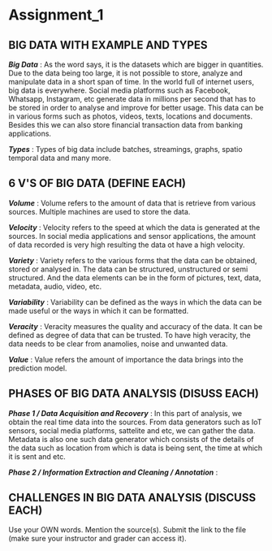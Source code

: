 # Assignment_1


## BIG DATA WITH EXAMPLE AND TYPES

**_Big Data_** : As the word says, it is the datasets which are bigger in quantities. Due to the data being too large, it is not possible to store, analyze and manipulate data in a short span of time. In the world full of internet users, big data is everywhere. Social media platforms such as Facebook, Whatsapp, Instagram, etc generate data in millions per second that has to be stored in order to analyse and improve for better usage. This data can be in various forms such as photos, videos, texts, locations and documents. Besides this we can also store financial transaction data from banking applications.

**_Types_** : Types of big data include batches, streamings, graphs, spatio temporal data and many more.


## 6 V'S OF BIG DATA (DEFINE EACH)

**_Volume_** : Volume refers to the amount of data that is retrieve from various sources. Multiple machines are used to store the data.

**_Velocity_** : Velocity refers to the speed at which the data is generated at the sources. In social media applications and sensor applications, the amount of data recorded is very high resulting the data ot have a high velocity.

**_Variety_** : Variety refers to the various forms that the data can be obtained, stored or analysed in. The data can be structured, unstructured or semi structured. And the data elements can be in the form of pictures, text, data, metadata, audio, video, etc.

**_Variability_** : Variability can be defined as the ways in which the data can be made useful or the ways in which it can be formatted.

**_Veracity_** : Veracity measures the quality and accuracy of the data. It can be defined as degree of data that can be trusted. To have high veracity, the data needs to be clear from anamolies, noise and unwanted data.

**_Value_** : Value refers the amount of importance the data brings into the prediction model.


## PHASES OF BIG DATA ANALYSIS (DISUSS EACH)

**_Phase 1 / Data Acquisition and Recovery_** : In this part of analysis, we obtain the real time data into the sources. From data generators such as IoT sensors, social media platforms, sattelite and etc, we can gather the data. Metadata is also one such data generator which consists of the details of the data such as location from which is data is being sent, the time at which it is sent and etc.

**_Phase 2 / Information Extraction and Cleaning / Annotation_** : 

## CHALLENGES IN BIG DATA ANALYSIS (DISCUSS EACH)


Use your OWN words. Mention the source(s).
Submit the link to the file (make sure your instructor and grader can access it).
